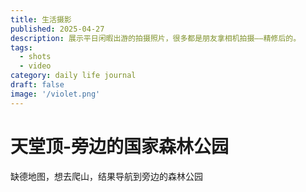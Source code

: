 ```yaml
---
title: 生活摄影
published: 2025-04-27
description: 展示平日闲暇出游的拍摄照片，很多都是朋友拿相机拍摄——精修后的。
tags:
  - shots
  - video
category: daily life journal
draft: false
image: '/violet.png'
---
```


# 天堂顶-旁边的国家森林公园

缺德地图，想去爬山，结果导航到旁边的森林公园